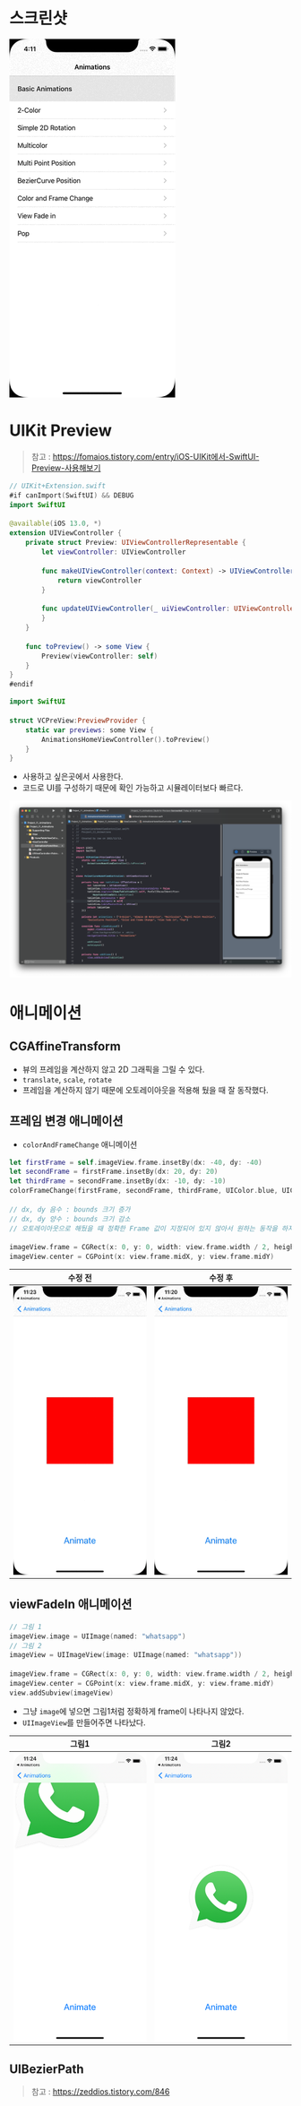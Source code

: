 # 스크린샷
![11](https://github.com/hhhan0315/Swift-30-Projects/blob/main/11_Animations/11.gif)

# UIKit Preview
> 참고 : https://fomaios.tistory.com/entry/iOS-UIKit에서-SwiftUI-Preview-사용해보기
```swift
// UIKit+Extension.swift
#if canImport(SwiftUI) && DEBUG
import SwiftUI

@available(iOS 13.0, *)
extension UIViewController {
    private struct Preview: UIViewControllerRepresentable {
        let viewController: UIViewController
        
        func makeUIViewController(context: Context) -> UIViewController {
            return viewController
        }
        
        func updateUIViewController(_ uiViewController: UIViewController, context: Context) {
        }
    }
    
    func toPreview() -> some View {
        Preview(viewController: self)
    }
}
#endif
```
```swift
import SwiftUI

struct VCPreView:PreviewProvider {
    static var previews: some View {
        AnimationsHomeViewController().toPreview()
    }
}
```

- 사용하고 싶은곳에서 사용한다.
- 코드로 UI를 구성하기 때문에 확인 가능하고 시뮬레이터보다 빠르다.

![preview](https://github.com/hhhan0315/Swift-30-Projects/blob/main/11_Animations/preview.png)

# 애니메이션
## CGAffineTransform

- 뷰의 프레임을 계산하지 않고 2D 그래픽을 그릴 수 있다.
- `translate`, `scale`, `rotate`
- 프레임을 계산하지 않기 때문에 오토레이아웃을 적용해 뒀을 때 잘 동작했다.

## 프레임 변경 애니메이션

- `colorAndFrameChange` 애니메이션
```swift
let firstFrame = self.imageView.frame.insetBy(dx: -40, dy: -40)
let secondFrame = firstFrame.insetBy(dx: 20, dy: 20)
let thirdFrame = secondFrame.insetBy(dx: -10, dy: -10)
colorFrameChange(firstFrame, secondFrame, thirdFrame, UIColor.blue, UIColor.orange, UIColor.gray)

// dx, dy 음수 : bounds 크기 증가
// dx, dy 양수 : bounds 크기 감소
// 오토레이아웃으로 해뒀을 때 정확한 Frame 값이 지정되어 있지 않아서 원하는 동작을 하지 않았다.

imageView.frame = CGRect(x: 0, y: 0, width: view.frame.width / 2, height: view.frame.width / 2)
imageView.center = CGPoint(x: view.frame.midX, y: view.frame.midY)

```

|수정 전|수정 후|
|--|--|
|![frame1](https://github.com/hhhan0315/Swift-30-Projects/blob/main/11_Animations/frame1.gif)|![frame2](https://github.com/hhhan0315/Swift-30-Projects/blob/main/11_Animations/frame2.gif)|

## viewFadeIn 애니메이션

```swift
// 그림 1
imageView.image = UIImage(named: "whatsapp")
// 그림 2
imageView = UIImageView(image: UIImage(named: "whatsapp"))

imageView.frame = CGRect(x: 0, y: 0, width: view.frame.width / 2, height: view.frame.width / 2)
imageView.center = CGPoint(x: view.frame.midX, y: view.frame.midY)
view.addSubview(imageView)
```

- 그냥 `image`에 넣으면 그림1처럼 정확하게 frame이 나타나지 않았다.
- `UIImageView`를 만들어주면 나타났다.

|그림1|그림2|
|--|--|
|![fade1](https://github.com/hhhan0315/Swift-30-Projects/blob/main/11_Animations/fade1.png)|![fade2](https://github.com/hhhan0315/Swift-30-Projects/blob/main/11_Animations/fade2.png)|

## UIBezierPath
> 참고 : https://zeddios.tistory.com/846
